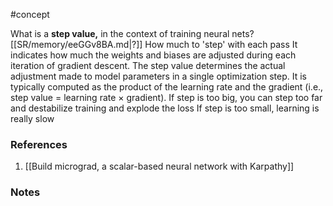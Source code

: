 #concept


What is a **step value,** in the context of training neural nets?
[[SR/memory/eeGGv8BA.md|?]]
How much to 'step' with each pass
It indicates how much the weights and biases are adjusted during each iteration of gradient descent. The step value determines the actual adjustment made to model parameters in a single optimization step.
It is typically computed as the product of the learning rate and the gradient (i.e., step value = learning rate × gradient).
 If step is too big, you can step too far and destabilize training and explode the loss
 If step is too small, learning is really slow


### References
1. [[Build micrograd, a scalar-based neural network with Karpathy]]

### Notes




